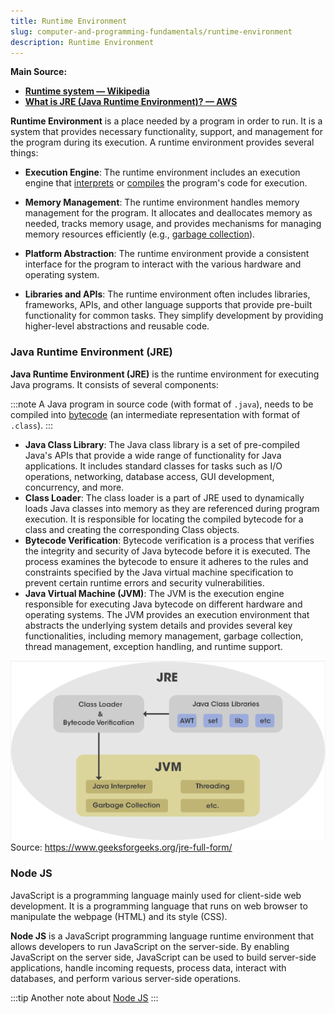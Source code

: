 ```yaml
---
title: Runtime Environment
slug: computer-and-programming-fundamentals/runtime-environment
description: Runtime Environment
---
```


**Main Source:**

- **[Runtime system — Wikipedia](https://en.wikipedia.org/wiki/Runtime_system)**
- **[What is JRE (Java Runtime Environment)? — AWS](https://aws.amazon.com/what-is/java-runtime-environment/)**

**Runtime Environment** is a place needed by a program in order to run. It is a system that provides necessary functionality, support, and management for the program during its execution. A runtime environment provides several things:

- **Execution Engine**: The runtime environment includes an execution engine that [interprets](/cs-notes/computer-and-programming-fundamentals/interpreter) or [compiles](/cs-notes/computer-and-programming-fundamentals/compilation) the program's code for execution.

- **Memory Management**: The runtime environment handles memory management for the program. It allocates and deallocates memory as needed, tracks memory usage, and provides mechanisms for managing memory resources efficiently (e.g., [garbage collection](/cs-notes/computer-and-programming-fundamentals/memory#garbage-collection)).

- **Platform Abstraction**: The runtime environment provide a consistent interface for the program to interact with the various hardware and operating system.

- **Libraries and APIs**: The runtime environment often includes libraries, frameworks, APIs, and other language supports that provide pre-built functionality for common tasks. They simplify development by providing higher-level abstractions and reusable code.

### Java Runtime Environment (JRE)

**Java Runtime Environment (JRE)** is the runtime environment for executing Java programs. It consists of several components:

:::note
A Java program in source code (with format of `.java`), needs to be compiled into [bytecode](/cs-notes/computer-and-programming-fundamentals/compilation#language-abstraction) (an intermediate representation with format of `.class`).
:::

- **Java Class Library**: The Java class library is a set of pre-compiled Java's APIs that provide a wide range of functionality for Java applications. It includes standard classes for tasks such as I/O operations, networking, database access, GUI development, concurrency, and more.
- **Class Loader**: The class loader is a part of JRE used to dynamically loads Java classes into memory as they are referenced during program execution. It is responsible for locating the compiled bytecode for a class and creating the corresponding Class objects.
- **Bytecode Verification**: Bytecode verification is a process that verifies the integrity and security of Java bytecode before it is executed. The process examines the bytecode to ensure it adheres to the rules and constraints specified by the Java virtual machine specification to prevent certain runtime errors and security vulnerabilities.
- **Java Virtual Machine (JVM)**: The JVM is the execution engine responsible for executing Java bytecode on different hardware and operating systems. The JVM provides an execution environment that abstracts the underlying system details and provides several key functionalities, including memory management, garbage collection, thread management, exception handling, and runtime support.

![JRE full form](./jre.png)  
Source: https://www.geeksforgeeks.org/jre-full-form/

### Node JS

JavaScript is a programming language mainly used for client-side web development. It is a programming language that runs on web browser to manipulate the webpage (HTML) and its style (CSS).

**Node JS** is a JavaScript programming language runtime environment that allows developers to run JavaScript on the server-side. By enabling JavaScript on the server side, JavaScript can be used to build server-side applications, handle incoming requests, process data, interact with databases, and perform various server-side operations.

:::tip
Another note about [Node JS](/cs-notes/internet-and-web/javascript#node-js)
:::
